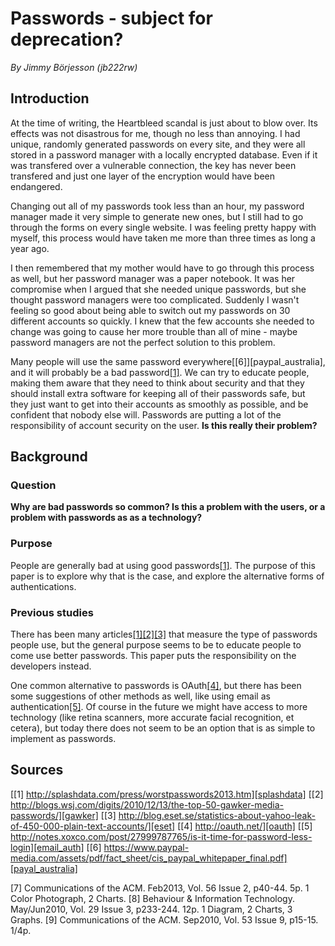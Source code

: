 # Passwords - subject for deprecation?

_By Jimmy Börjesson (jb222rw)_

## Introduction

At the time of writing, the Heartbleed scandal is just about to blow over. Its effects was not
disastrous for me, though no less than annoying. I had unique, randomly generated passwords on every
site, and they were all stored in a password manager with a locally encrypted database. Even if it
was transfered over a vulnerable connection, the key has never been transfered and just one layer of
the encryption would have been endangered.

Changing out all of my passwords took less than an hour, my password manager made it very simple to
generate new ones, but I still had to go through the forms on every single website. I was feeling
pretty happy with myself, this process would have taken me more than three times as long a year ago.

I then remembered that my mother would have to go through this process as well, but her password
manager was a paper notebook. It was her compromise when I argued that she needed unique passwords,
but she thought password managers were too complicated. Suddenly I wasn't feeling so good about
being able to switch out my passwords on 30 different accounts so quickly. I knew that the few
accounts she needed to change was going to cause her more trouble than all of mine - maybe password
managers are not the perfect solution to this problem.

Many people will use the same password everywhere[\[6\]][paypal_australia], and it will probably be a bad
password[\[1\]][splashdata]. We can try to educate people, making them aware that they need to
think about security and that they should install extra software for keeping all of their passwords
safe, but they just want to get into their accounts as smoothly as possible, and be confident that
nobody else will. Passwords are putting a lot of the responsibility of account security on the user.
**Is this really their problem?**

## Background

### Question

**Why are bad passwords so common? Is this a problem with the users, or a problem with passwords as
as a technology?**

### Purpose

People are generally bad at using good passwords[\[1\]][splashdata]. The purpose of this paper is to
explore why that is the case, and explore the alternative forms of authentications.

### Previous studies

There has been many articles[\[1\]][splashdata][\[2\]][gawker][\[3\]][eset] that measure the type of
passwords people use, but the general purpose seems to be to educate people to come use better
passwords. This paper puts the responsibility on the developers instead.

One common alternative to passwords is OAuth[\[4\]][oauth], but there has been some suggestions of
other methods as well, like using email as authentication[\[5\]][email_auth]. Of course in the
future we might have access to more technology (like retina scanners, more accurate facial
recognition, et cetera), but today there does not seem to be an option that is as simple to
implement as passwords.

## Sources

[splashdata]:      http://splashdata.com/press/worstpasswords2013.htm
[gawker]:          http://blogs.wsj.com/digits/2010/12/13/the-top-50-gawker-media-passwords/
[eset]:            http://blog.eset.se/statistics-about-yahoo-leak-of-450-000-plain-text-accounts/
[oauth]:           http://oauth.net/
[email_auth]:      http://notes.xoxco.com/post/27999787765/is-it-time-for-password-less-login
[payal_australia]: https://www.paypal-media.com/assets/pdf/fact_sheet/cis_paypal_whitepaper_final.pdf

[\[1\]        http://splashdata.com/press/worstpasswords2013.htm][splashdata]
[\[2\]        http://blogs.wsj.com/digits/2010/12/13/the-top-50-gawker-media-passwords/][gawker]
[\[3\]        http://blog.eset.se/statistics-about-yahoo-leak-of-450-000-plain-text-accounts/][eset]
[\[4\]        http://oauth.net/][oauth]
[\[5\]        http://notes.xoxco.com/post/27999787765/is-it-time-for-password-less-login][email_auth]
[\[6\]        https://www.paypal-media.com/assets/pdf/fact_sheet/cis_paypal_whitepaper_final.pdf][payal_australia]

\[7\]         Communications of the ACM. Feb2013, Vol. 56 Issue 2, p40-44. 5p. 1 Color Photograph, 2 Charts.
\[8\]         Behaviour & Information Technology. May/Jun2010, Vol. 29 Issue 3, p233-244. 12p. 1 Diagram, 2 Charts, 3 Graphs.
\[9\]         Communications of the ACM. Sep2010, Vol. 53 Issue 9, p15-15. 1/4p.
